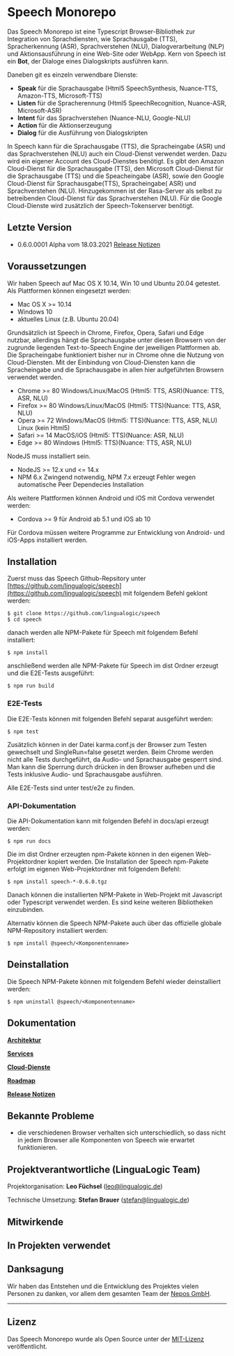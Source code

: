 # Speech Monorepo

Das Speech Monorepo ist eine Typescript Browser-Bibliothek zur Integration von Sprachdiensten, wie Sprachausgabe (TTS), Spracherkennung (ASR), Sprachverstehen (NLU), Dialogverarbeitung (NLP) und Aktionsausführung in eine Web-Site oder WebApp. Kern von Speech ist ein **Bot**, der Dialoge eines Dialogskripts ausführen kann.

Daneben git es einzeln verwendbare Dienste:

* **Speak** für die Sprachausgabe (Html5 SpeechSynthesis, Nuance-TTS, Amazon-TTS, Microsoft-TTS)
* **Listen** für die Spracherennung (Html5 SpeechRecognition, Nuance-ASR, Microsoft-ASR)
* **Intent** für das Sprachverstehen (Nuance-NLU, Google-NLU)
* **Action** für die Aktionserzeugung
* **Dialog** für die Ausführung von Dialogskripten

In Speech kann für die Sprachausgabe (TTS), die Spracheingabe (ASR) und das Sprachverstehen (NLU) auch ein Cloud-Dienst verwendet werden. Dazu wird ein eigener Account des Cloud-Dienstes benötigt. Es gibt den Amazon Cloud-Dienst für die Sprachausgabe (TTS), den Microsoft Cloud-Dienst für die Sprachausgabe (TTS) und die Speacheingabe (ASR), sowie den Google Cloud-Dienst für Sprachausgabe(TTS), Spracheingabe( ASR) und Sprachverstehen (NLU). Hinzugekommen ist der Rasa-Server als selbst zu betreibenden Cloud-Dienst für das Sprachverstehen (NLU).
Für die Google Cloud-Dienste wird zusätzlich der Speech-Tokenserver benötigt.


## Letzte Version

* 0.6.0.0001 Alpha vom 18.03.2021 [Release Notizen](./CHANGELOG.md)


## Voraussetzungen

Wir haben Speech auf Mac OS X 10.14, Win 10 und Ubuntu 20.04 getestet. Als Plattformen können eingesetzt werden:

* Mac OS X >= 10.14
* Windows 10
* aktuelles Linux (z.B. Ubuntu 20.04)

Grundsätzlich ist Speech in Chrome, Firefox, Opera, Safari und Edge nutzbar, allerdings hängt die Sprachausgabe unter diesen Browsern von der zugrunde liegenden Text-to-Speech Engine der jeweiligen Plattformen ab. Die Spracheingabe funktioniert bisher nur in Chrome ohne die Nutzung von Cloud-Diensten. Mit der Einbindung von Cloud-Diensten kann die Spracheingabe und die Sprachausgabe in allen hier aufgeführten Browsern verwendet werden.

* Chrome >= 80   Windows/Linux/MacOS (Html5: TTS, ASR)(Nuance: TTS, ASR, NLU)
* Firefox >= 80  Windows/Linux/MacOS (Html5: TTS)(Nuance: TTS, ASR, NLU)
* Opera >= 72    Windows/MacOS (Html5: TTS)(Nuance: TTS, ASR, NLU) Linux (kein Html5)
* Safari >= 14   MacOS/iOS (Html5: TTS)(Nuance: ASR, NLU)
* Edge >= 80     Windows (Html5: TTS)(Nuance: TTS, ASR, NLU)

NodeJS muss installiert sein.

* NodeJS >= 12.x und <= 14.x
* NPM 6.x       Zwingend notwendig, NPM 7.x erzeugt Fehler wegen automatische Peer Dependecies Installation

Als weitere Plattformen können Android und iOS mit Cordova verwendet werden:

* Cordova >= 9 für Android ab 5.1 und iOS ab 10

Für Cordova müssen weitere Programme zur Entwicklung von Android- und iOS-Apps installiert werden.


## Installation

Zuerst muss das Speech Github-Repsitory unter [https://github.com/lingualogic/speech](https://github.com/lingualogic/speech) mit folgendem Befehl geklont werden:

    $ git clone https://github.com/lingualogic/speech
    $ cd speech

danach werden alle NPM-Pakete für Speech mit folgendem Befehl installiert:

    $ npm install

anschließend werden alle NPM-Pakete für Speech im dist Ordner erzeugt und die E2E-Tests ausgeführt:

    $ npm run build


### E2E-Tests

Die E2E-Tests können mit folgenden Befehl separat ausgeführt werden:

    $ npm test

Zusätzlich können in der Datei karma.conf.js der Browser zum Testen gewechselt und SingleRun=false gesetzt werden.
Beim Chrome werden nicht alle Tests durchgeführt, da Audio- und Sprachausgabe gesperrt sind. Man kann die Sperrung durch drücken
in den Browser aufheben und die Tests inklusive Audio- und Sprachausgabe ausführen.

Alle E2E-Tests sind unter test/e2e zu finden.


### API-Dokumentation

Die API-Dokumentation kann mit folgenden Befehl in docs/api erzeugt werden:

    $ npm run docs


Die im dist Ordner erzeugten npm-Pakete können in den eigenen Web-Projektordner kopiert werden.
Die Installation der Speech npm-Pakete erfolgt im eigenen Web-Projektordner mit folgendem Befehl:

    $ npm install speech-*-0.6.0.tgz

Danach können die installierten NPM-Pakete in Web-Projekt mit Javascript oder Typescript verwendet werden. Es sind keine weiteren Bibliotheken einzubinden.

Alternativ können die Speech NPM-Pakete auch über das offizielle globale NPM-Repository installiert werden:

    $ npm install @speech/<Komponentenname>


## Deinstallation

Die Speech NPM-Pakete können mit folgendem Befehl wieder deinstalliert werden:

    $ npm uninstall @speech/<Komponentenname>


## Dokumentation


[**Architektur**](./docs/design/service/ServiceDesign.md)

[**Services**](./docs/packages/ServiceList.md)

[**Cloud-Dienste**](./docs/packages/CloudList.md)

[**Roadmap**](./docs/roadmap/Roardmap-2021.md)

[**Release Notizen**](./CHANGELOG.md)


## Bekannte Probleme

* die verschiedenen Browser verhalten sich unterschiedlich, so dass nicht in jedem Browser alle Komponenten von Speech wie erwartet funktionieren.


## Projektverantwortliche (LinguaLogic Team)

Projektorganisation:  **Leo Füchsel** (leo@lingualogic.de)

Technische Umsetzung: **Stefan Brauer** (stefan@lingualogic.de)


## Mitwirkende


## In Projekten verwendet


## Danksagung

Wir haben das Entstehen und die Entwicklung des Projektes vielen Personen zu danken, vor allem dem gesamten Team der [Nepos GmbH](https://nepos.de).

-------------------

## Lizenz

Das Speech Monorepo wurde als Open Source unter der [MIT-Lizenz](./docs/LICENSE.md) veröffentlicht.
